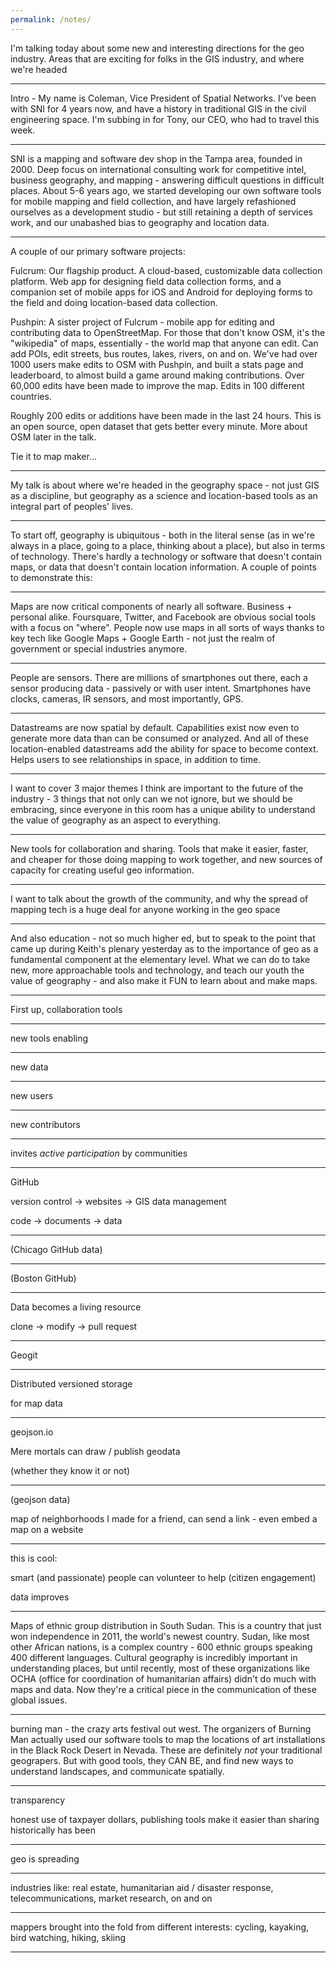 ```yaml
---
permalink: /notes/
---
```


I'm talking today about some new and interesting directions for the geo industry. Areas that are exciting for folks in the GIS industry, and where we're headed

---

Intro - My name is Coleman, Vice President of Spatial Networks. I've been with SNI for 4 years now, and have a history in traditional GIS in the civil engineering space. I'm subbing in for Tony, our CEO, who had to travel this week.

---

SNI is a mapping and software dev shop in the Tampa area, founded in 2000. Deep focus on international consulting work for competitive intel, business geography, and mapping - answering difficult questions in difficult places. About 5-6 years ago, we started developing our own software tools for mobile mapping and field collection, and have largely refashioned ourselves as a development studio - but still retaining a depth of services work, and our unabashed bias to geography and location data.

---

A couple of our primary software projects:

Fulcrum:
Our flagship product. A cloud-based, customizable data collection platform. Web app for designing field data collection forms, and a companion set of mobile apps for iOS and Android for deploying forms to the field and doing location-based data collection.

Pushpin:
A sister project of Fulcrum - mobile app for editing and contributing data to OpenStreetMap. For those that don't know OSM, it's the "wikipedia" of maps, essentially - the world map that anyone can edit. Can add POIs, edit streets, bus routes, lakes, rivers, on and on. We've had over 1000 users make edits to OSM with Pushpin, and built a stats page and leaderboard, to almost build a game around making contributions. Over 60,000 edits have been made to improve the map. Edits in 100 different countries.

Roughly 200 edits or additions have been made in the last 24 hours. This is an open source, open dataset that gets better every minute. More about OSM later in the talk.

Tie it to map maker...

---

My talk is about where we're headed in the geography space - not just GIS as a discipline, but geography as a science and location-based tools as an integral part of peoples' lives.

---

To start off, geography is ubiquitous - both in the literal sense (as in we're always in a place, going to a place, thinking about a place), but also in terms of technology. There's hardly a technology or software that doesn't contain maps, or data that doesn't contain location information. A couple of points to demonstrate this:

---

Maps are now critical components of nearly all software. Business + personal alike. Foursquare, Twitter, and Facebook are obvious social tools with a focus on "where". People now use maps in all sorts of ways thanks to key tech like Google Maps + Google Earth - not just the realm of government or special industries anymore.

---

People are sensors. There are millions of smartphones out there, each a sensor producing data - passively or with user intent. Smartphones have clocks, cameras, IR sensors, and most importantly, GPS.

---

Datastreams are now spatial by default. Capabilities exist now even to generate more data than can be consumed or analyzed. And all of these location-enabled datastreams add the ability for space to become context. Helps users to see relationships in space, in addition to time.

---

I want to cover 3 major themes I think are important to the future of the industry - 3 things that not only can we not ignore, but we should be embracing, since everyone in this room has a unique ability to understand the value of geography as an aspect to everything.

---

New tools for collaboration and sharing. Tools that make it easier, faster, and cheaper for those doing mapping to work together, and new sources of capacity for creating useful geo information.

---

I want to talk about the growth of the community, and why the spread of mapping tech is a huge deal for anyone working in the geo space

---

And also education - not so much higher ed, but to speak to the point that came up during Keith's plenary yesterday as to the importance of geo as a fundamental component at the elementary level. What we can do to take new, more approachable tools and technology, and teach our youth the value of geography - and also make it FUN to learn about and make maps.

---

First up, collaboration tools

---

new tools enabling

---

new data

---

new users

---

new contributors

---

invites _active participation_ by communities

---

GitHub

version control -> websites -> GIS data management

code -> documents -> data

---

(Chicago GitHub data)

---

(Boston GitHub)

---

Data becomes a living resource

clone -> modify -> pull request

---

Geogit

---

Distributed versioned storage

for map data

---

geojson.io

Mere mortals can draw / publish geodata

(whether they know it or not)

---

(geojson data)

map of neighborhoods I made for a friend, can send a link - even embed a map on a website

---

this is cool:

smart (and passionate) people can volunteer to help (citizen engagement)

data improves

---

Maps of ethnic group distribution in South Sudan. This is a country that just won independence in 2011, the world's newest country. Sudan, like most other African nations, is a complex country - 600 ethnic groups speaking 400 different languages. Cultural geography is incredibly important in understanding places, but until recently, most of these organizations like OCHA (office for coordination of humanitarian affairs) didn't do much with maps and data. Now they're a critical piece in the communication of these global issues.

---

burning man - the crazy arts festival out west. The organizers of Burning Man actually used our software tools to map the locations of art installations in the Black Rock Desert in Nevada. These are definitely _not_ your traditional geograpers. But with good tools, they CAN BE, and find new ways to understand landscapes, and communicate spatially.

---

transparency

honest use of taxpayer dollars, publishing tools make it easier than sharing historically has been

---

geo is spreading

---

industries like: real estate, humanitarian aid / disaster response, telecommunications, market research, on and on

---

mappers brought into the fold from different interests: cycling, kayaking, bird watching, hiking, skiing

---
